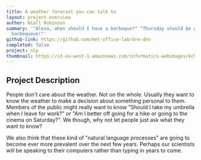 ```yaml
---
title: A weather forecast you can talk to
layout: project-overview
author: Niall Robinson
summary: '"Alexa, when should I have a barbeque?" "Thursday should be great for a
  barbequeue!"'
github-link: https://github.com/met-office-lab/dre-dev
completed: false
project: nlp
thumbnail: https://s3-eu-west-1.amazonaws.com/informatics-webimages/echo.jpg
---
```


## Project Description
People don't care about the weather. Not on the whole. Usually they want to know the weather to make a decision about something personal to them. Members of the public might really want to know "Should I take my umbrella when I leave for work?" or "Am I better off going for a hike or going to the cinema on Saturday?". We though, why not let people just ask what they want to know?

We also think that these kind of "natural language processes" are going to become ever more prevalent over the next few years. Perhaps our scientists will be speaking to their computers rather than typing in years to come.
